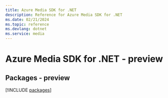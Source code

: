 ```yaml
---
title: Azure Media SDK for .NET
description: Reference for Azure Media SDK for .NET
ms.date: 02/21/2024
ms.topic: reference
ms.devlang: dotnet
ms.service: media
---
```

# Azure Media SDK for .NET - preview
## Packages - preview
[!INCLUDE [packages](media-index.md)]